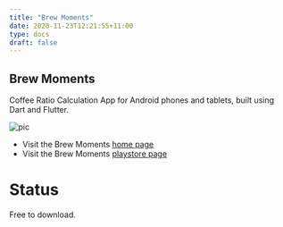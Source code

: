 ```yaml
---
title: "Brew Moments"
date: 2020-11-23T12:21:55+11:00
type: docs
draft: false
---
```


## Brew Moments

Coffee Ratio Calculation App for Android phones and tablets, built using Dart and Flutter.

![pic](/projects/websites/images/brew-moments.png)

- Visit the Brew Moments [home page](https://abulka.github.io/brew-moments/)
- Visit the Brew Moments [playstore page](https://play.google.com/store/apps/details?id=com.wware.brew_moments)

# Status

Free to download.
